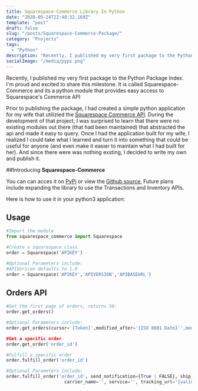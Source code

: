 ```yaml
---
title: Squarespace-Commerce Library In Python
date: "2020-05-24T22:40:32.169Z"
template: "post"
draft: false
slug: "/posts/Squarespace-Commerce-Package/"
category: "Projects"
tags:
  - "Python"
description: "Recently, I published my very first package to the Python Package Index. I'm proud and excited to share this milestone. It is called Squarespace-Commerce and its a python module that provides easy access to Squarespace's Commerce API"
socialImage: "/media/pypi.png"
---
```

Recently, I published my very first package to the Python Package Index. I'm proud and excited to share this milestone. It is called Squarespace-Commerce and its a python module that provides easy access to Squarespace's Commerce API

Prior to publishing the package, I had created a simple python application for my wife that utilizied the [Squarespace Commerce API](https://developers.squarespace.com/commerce-apis/what-can-i-do). During the development of that project, I was surprised to learn that there were no existing modules out there (that had been maintained) that abstracted the api and made it easy to query. Once I had the application built for my wife, I realized I could take what I learned and turn it into something that could be useful for anyone (and even make it easier to maintain what I had built for her). And since there were was nothing exsting, I decided to write my own and publish it. 


##Introducing **Squarespace-Commerce**

You can can acces it on [PyPi](https://pypi.org/project/squarespace-commerce/) or view the [Github source.](https://github.com/caseydierking/squarespace-commerce-python) Future plans include expanding the library to use the Transactions and Inventory APIs. 

Here is how to use it in your python3 application:

## Usage

````python
#Import the module
from squarespace_commerce import Squarespace
````

````python
#Create a squarespace class.
order = Squarespace('APIKEY')

#Optional Parameters include:
#APIVersion defaults to 1.0
order = Squarespace('APIKEY','APIVERSION','APIBASEURL')
````


## Orders API

````python
#Get the first page of orders, returns 50:
order.get_orders()

#Optional Parameters include:
order.get_orders(cursor='{Token}',modified_after='{ISO 8601 Date}'',modified_before='{ISO 8601 Date}',fulfillment_status='{PENDING | FULFILLED | CANCELLED}')

#Get a specific order
order.get_order('order_id')

#Fulfill a specific order
order.fulfill_order('order_id')

#Optional Parameters include:
order.fulfill_order('order_id', send_notification={True | FALSE}, ship_date={ISO 8601 Date}, tracking_number='',
                      carrier_name='', service='', tracking_url='{valid_url}'):
````